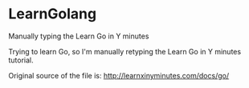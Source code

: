 # LearnGolang
Manually typing the Learn Go in Y minutes

Trying to learn Go, so I'm manually retyping the Learn Go in Y minutes tutorial.

Original source of the file is: http://learnxinyminutes.com/docs/go/
